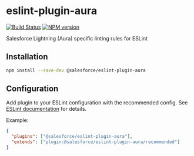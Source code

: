 # eslint-plugin-aura

[![Build Status](https://travis-ci.org/forcedotcom/eslint-plugin-aura.svg?branch=master)](https://travis-ci.org/forcedotcom/eslint-plugin-aura)
[![NPM version](https://img.shields.io/npm/v/@salesforce/eslint-plugin-aura.svg)](https://www.npmjs.com/package/@salesforce/eslint-plugin-aura)

Salesforce Lightning (Aura) specific linting rules for ESLint

## Installation

```sh
npm install --save-dev @salesforce/eslint-plugin-aura
```

## Configuration

Add plugin to your ESLint configuration with the recommended config. See
[ESLint documentation](http://eslint.org/docs/user-guide/configuring#configuring-plugins) for details.

Example:

```json
{
  "plugins": ["@salesforce/eslint-plugin-aura"],
  "extends": ["plugin:@salesforce/eslint-plugin-aura/recommended"]
}
```

